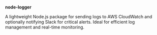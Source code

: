 **node-logger**

A lightweight Node.js package for sending logs to AWS CloudWatch and optionally notifying Slack for critical alerts. Ideal for efficient log management and real-time monitoring.
